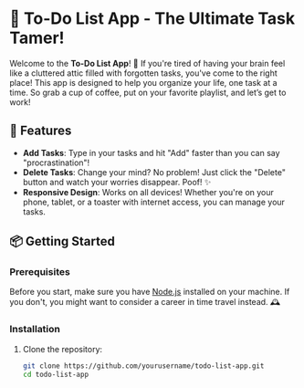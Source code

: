 # 📝 To-Do List App - The Ultimate Task Tamer!

Welcome to the **To-Do List App**! 🎉 If you're tired of having your brain feel like a cluttered attic filled with forgotten tasks, you've come to the right place! This app is designed to help you organize your life, one task at a time. So grab a cup of coffee, put on your favorite playlist, and let’s get to work!

## 🚀 Features

- **Add Tasks**: Type in your tasks and hit "Add" faster than you can say "procrastination"! 
- **Delete Tasks**: Change your mind? No problem! Just click the "Delete" button and watch your worries disappear. Poof! ✨
- **Responsive Design**: Works on all devices! Whether you're on your phone, tablet, or a toaster with internet access, you can manage your tasks.

## 📦 Getting Started

### Prerequisites

Before you start, make sure you have [Node.js](https://nodejs.org/) installed on your machine. If you don't, you might want to consider a career in time travel instead. 🕰️

### Installation

1. Clone the repository:
   ```bash
   git clone https://github.com/yourusername/todo-list-app.git
   cd todo-list-app
